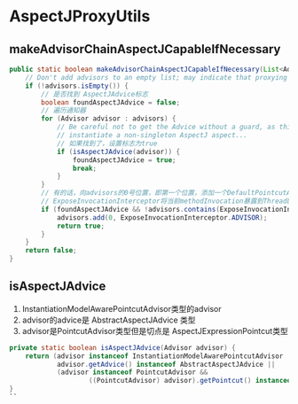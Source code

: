 # AspectJProxyUtils

## makeAdvisorChainAspectJCapableIfNecessary

```java
public static boolean makeAdvisorChainAspectJCapableIfNecessary(List<Advisor> advisors) {
    // Don't add advisors to an empty list; may indicate that proxying is just not required
    if (!advisors.isEmpty()) {
        // 是否找到 AspectJAdvice标志 
        boolean foundAspectJAdvice = false;
        // 遍历通知器
        for (Advisor advisor : advisors) {
            // Be careful not to get the Advice without a guard, as this might eagerly
            // instantiate a non-singleton AspectJ aspect...
            // 如果找到了，设置标志为true
            if (isAspectJAdvice(advisor)) {
                foundAspectJAdvice = true;
                break;
            }
        }
        // 有的话，向advisors的0号位置，即第一个位置，添加一个DefaultPointcutAdvisor（ExposeInvocationInterceptor拦截器）
        // ExposeInvocationInterceptor将当前methodInvocation暴露到ThreadLocal中供使用
        if (foundAspectJAdvice && !advisors.contains(ExposeInvocationInterceptor.ADVISOR)) {
            advisors.add(0, ExposeInvocationInterceptor.ADVISOR);
            return true;
        }
    }
    return false;
}
```

## isAspectJAdvice

1. InstantiationModelAwarePointcutAdvisor类型的advisor
2. advisor的advice是 AbstractAspectJAdvice 类型
3. advisor是PointcutAdvisor类型但是切点是 AspectJExpressionPointcut类型

```java
private static boolean isAspectJAdvice(Advisor advisor) {
    return (advisor instanceof InstantiationModelAwarePointcutAdvisor ||
            advisor.getAdvice() instanceof AbstractAspectJAdvice ||
            (advisor instanceof PointcutAdvisor &&
                    ((PointcutAdvisor) advisor).getPointcut() instanceof AspectJExpressionPointcut));
}
``

